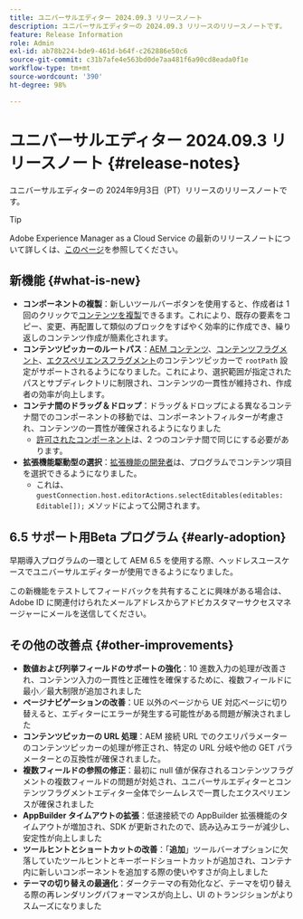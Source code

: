 ```yaml
---
title: ユニバーサルエディター 2024.09.3 リリースノート
description: ユニバーサルエディターの 2024.09.3 リリースのリリースノートです。
feature: Release Information
role: Admin
exl-id: ab78b224-bde9-461d-b64f-c262886e50c6
source-git-commit: c31b7afe4e563bd0de7aa481f6a90cd8eada0f1e
workflow-type: tm+mt
source-wordcount: '390'
ht-degree: 98%

---
```


# ユニバーサルエディター 2024.09.3 リリースノート {#release-notes}

ユニバーサルエディターの 2024年9月3日（PT）リリースのリリースノートです。

>[!TIP]
>
>Adobe Experience Manager as a Cloud Service の最新のリリースノートについて詳しくは、[このページ](/help/release-notes/release-notes-cloud/release-notes-current.md)を参照してください。

## 新機能 {#what-is-new}

* **コンポーネントの複製**：新しいツールバーボタンを使用すると、作成者は 1 回のクリックで[コンテンツを複製](/help/sites-cloud/authoring/universal-editor/authoring.md#duplicating-components)できるます。これにより、既存の要素をコピー、変更、再配置して類似のブロックをすばやく効率的に作成でき、繰り返しのコンテンツ作成が簡素化されます。
* **コンテンツピッカーのルートパス**：[AEM コンテンツ](/help/implementing/universal-editor/field-types.md#aem-content)、[コンテンツフラグメント](/help/implementing/universal-editor/field-types.md#content-fragment)、[エクスペリエンスフラグメント](/help/implementing/universal-editor/field-types.md#experience-fragment)のコンテンツピッカーで `rootPath` 設定がサポートされるようになりました。これにより、選択範囲が指定されたパスとサブディレクトリに制限され、コンテンツの一貫性が維持され、作成者の効率が向上します。
* **コンテナ間のドラッグ＆ドロップ**：ドラッグ＆ドロップによる異なるコンテナ間でのコンポーネントの移動では、コンポーネントフィルターが考慮され、コンテンツの一貫性が確保されるようになりました
   * [許可されたコンポーネント](/help/implementing/universal-editor/filtering.md)は、2 つのコンテナ間で同じにする必要があります。
* **拡張機能駆動型の選択**：[拡張機能の開発者](/help/implementing/universal-editor/extending.md)は、プログラムでコンテンツ項目を選択できるようになりました。
   * これは、 `guestConnection.host.editorActions.selectEditables(editables: Editable[]);` メソッドによって公開されます。

## 6.5 サポート用Beta プログラム {#early-adoption}

早期導入プログラムの一環として AEM 6.5 を使用する際、ヘッドレスユースケースでユニバーサルエディターが使用できるようになりました。

この新機能をテストしてフィードバックを共有することに興味がある場合は、Adobe ID に関連付けられたメールアドレスからアドビカスタマーサクセスマネージャーにメールを送信してください。

## その他の改善点 {#other-improvements}

* **数値および列挙フィールドのサポートの強化**：10 進数入力の処理が改善され、コンテンツ入力の一貫性と正確性を確保するために、複数フィールドに最小／最大制限が追加されました
* **ページナビゲーションの改善**：UE 以外のページから UE 対応ページに切り替えると、エディターにエラーが発生する可能性がある問題が解決されました
* **コンテンツピッカーの URL 処理**：AEM 接続 URL でのクエリパラメーターのコンテンツピッカーの処理が修正され、特定の URL 分岐や他の GET パラメーターとの互換性が確保されました。
* **複数フィールドの参照の修正**：最初に null 値が保存されるコンテンツフラグメントの複数フィールドの問題が対処され、ユニバーサルエディターとコンテンツフラグメントエディター全体でシームレスで一貫したエクスペリエンスが確保されました
* **AppBuilder タイムアウトの拡張**：低速接続での AppBuilder 拡張機能のタイムアウトが増加され、SDK が更新されたので、読み込みエラーが減少し、安定性が向上しました
* **ツールヒントとショートカットの改善**：「**追加**」ツールバーオプションに欠落していたツールヒントとキーボードショートカットが追加され、コンテナ内に新しいコンポーネントを追加する際の使いやすさが向上しました
* **テーマの切り替えの最適化**：ダークテーマの有効化など、テーマを切り替える際の再レンダリングパフォーマンスが向上し、UI のトランジションがよりスムーズになりました
